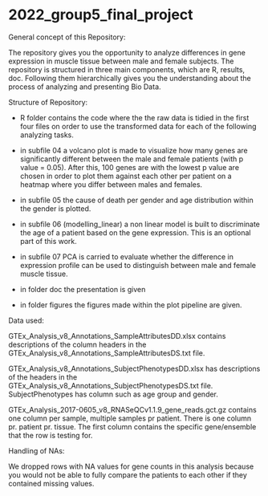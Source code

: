 # 2022_group5_final_project

General concept of this Repository:

The repository gives you the opportunity to analyze differences in gene expression in muscle tissue between male and female subjects. The repository is structured in three main components, which are R, results, doc. Following them hierarchically gives you the understanding about the process of analyzing and presenting Bio Data. 

Structure of Repository:

- R folder contains the code where the the raw data is tidied in the first four files on order to use the transformed data for each of the following analyzing tasks. 

- in subfile 04 a volcano plot is made to visualize how many genes are significantly different between the male and female patients (with p value = 0.05). After this, 100 genes are with the lowest p value are chosen in order to plot them against each other per patient on a heatmap where you differ between males and females.
- in subfile 05 the cause of death per gender and age distribution within the gender is plotted.

- in subfile 06 (modelling_linear) a non linear model is built to discriminate the age of a patient based on the gene expression. This is an optional part of this work.

- in subfile 07 PCA is carried to evaluate whether the difference in expression profile can be used to distinguish between male and female muscle tissue. 

- in folder doc the presentation is given

- in folder figures the figures made within the plot pipeline are given.

Data used:

GTEx_Analysis_v8_Annotations_SampleAttributesDD.xlsx contains descriptions of the column headers in the GTEx_Analysis_v8_Annotations_SampleAttributesDS.txt file. 

GTEx_Analysis_v8_Annotations_SubjectPhenotypesDD.xlsx has descriptions of the headers in the GTEx_Analysis_v8_Annotations_SubjectPhenotypesDS.txt file. SubjectPhenotypes has column such as age group and gender. 

GTEx_Analysis_2017-0605_v8_RNASeQCv1.1.9_gene_reads.gct.gz contains one column per sample, multiple samples pr patient. There is one column pr. patient pr. tissue. The first column contains the specific gene/ensemble that the row is testing for. 

Handling of NAs:

We dropped rows with NA values for gene counts in this analysis because you would not be able to fully compare the patients to each other if they contained missing values.





